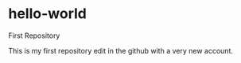# hello-world
First Repository

This is my first repository edit in the github with a very new account.
